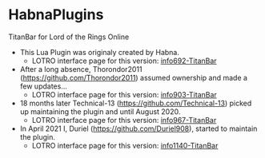 # HabnaPlugins
TitanBar for Lord of the Rings Online

- This Lua Plugin was originaly created by Habna.
  - LOTRO interface page for this version: [info692-TitanBar](https://www.lotrointerface.com/downloads/info692-TitanBar.html)
- After a long absence, Thorondor2011 (https://github.com/Thorondor2011) assumed ownership and made a few updates...
  - LOTRO interface page for this version: [info903-TitanBar](https://www.lotrointerface.com/downloads/info903-Titanbar.html)
- 18 months later Technical-13 (https://github.com/Technical-13) picked up maintaining the plugin and until August 2020.
  - LOTRO interface page for this version: [info967-TitanBar](https://www.lotrointerface.com/downloads/info967-TitanBar.html)
- In April 2021 I, Duriel (https://github.com/Duriel908), started to maintain the plugin.
  - LOTRO interface page for this version: [info1140-TitanBar](https://www.lotrointerface.com/downloads/info1140-TitanBar.html)
